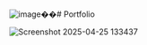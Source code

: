 ![image](https://github.com/user-attachments/assets/cdb889e3-fb86-48c8-aa2c-88aed23deb73)��#   P o r t f o l i o 

 
 
![Screenshot 2025-04-25 133437](https://github.com/user-attachments/assets/1afe5512-9936-4ecf-b86f-6b82c14c5afc)
